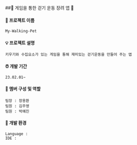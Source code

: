 
##🚶 게임을 통한 걷기 운동 장려 앱 :walking:
#### 📱 프로젝트 이름
    My-Walking-Pet
#### 💡 프로젝트 설명
    키우기와 수집요소가 있는 게임을 통해 재미있는 걷기운동을 만들어 주는 앱
#### ⏰ 개발 기간
    23.02.01~
#### 👥 멤버 구성 및 역할
    팀장 : 장용환
    팀원 : 김주영
    팀원 : 박예진
#### 🧰 개발 환경
    Language : 
    IDE : 
